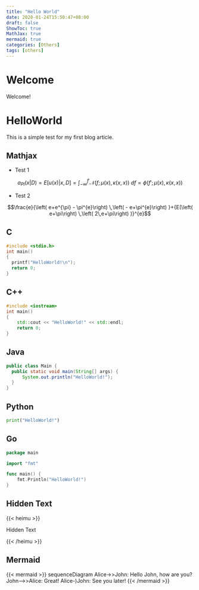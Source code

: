 ```yaml
---
title: "Hello World"
date: 2020-01-24T15:50:47+08:00
draft: false
ShowToc: true
MathJax: true
mermaid: true
categories: [Others]
tags: [others]
---
```


# Welcome

Welcome!

# HelloWorld

This is a simple test for my first blog article.

## Mathjax

- Test 1

$$a_{PI}(x|D) = E[u(x) | x, D] = \int_{-\infty}^{f'} \mathcal{N}(f; \mu(x), \kappa(x, x)) \ df
=\phi(f'; \mu(x), \kappa(x, x))$$

- Test 2

$$\frac{e}{\left( e+e^{\pi} - \pi^{e}\right) \,\left(  - e+\pi^{e}\right) }+{E(\left( e+\pi\right) \,\left( 2\,e+\pi\right) )}^{e}$$

## C

```c
#include <stdio.h>
int main()
{
  printf("HelloWorld!\n");
  return 0;
}
```

## C++

```cpp
#include <iostream>
int main()
{
    std::cout << "HelloWorld!" << std::endl;
    return 0;
}
```

## Java

```java
public class Main {
  public static void main(String[] args) {
      System.out.println("HelloWorld!");
  }
}
```

## Python

```python
print("HelloWorld!")
```

## Go

```go
package main

import "fmt"

func main() {
    fmt.Println("HelloWorld!")
}
```

## Hidden Text

{{< heimu >}}

Hidden Text

{{< /heimu >}}

## Mermaid

{{< mermaid >}}
sequenceDiagram
    Alice->>John: Hello John, how are you?
    John-->>Alice: Great!
    Alice-)John: See you later!
{{< /mermaid >}}
